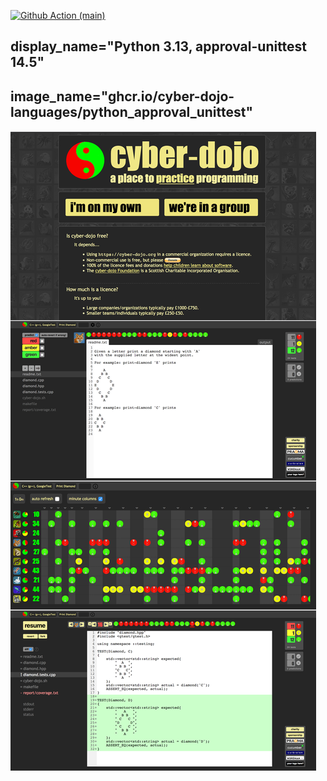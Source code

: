 [![Github Action (main)](https://github.com/cyber-dojo-languages/python-approval-unittest/actions/workflows/main.yml/badge.svg)](https://github.com/cyber-dojo-languages/python-approval-unittest/actions)

## display_name="Python 3.13, approval-unittest 14.5"
## image_name="ghcr.io/cyber-dojo-languages/python_approval_unittest"

![cyber-dojo.org home page](https://github.com/cyber-dojo/cyber-dojo/blob/master/shared/home_page_snapshot.png)
